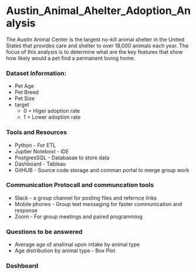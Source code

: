 # Austin_Animal_Ahelter_Adoption_Analysis

The Austin Animal Center is the largest no-kill animal shelter in the United States that provides care and shelter to over 18,000 animals each year. The focus of this analysis is to determine what are the key features that show how likely would a pet find a permanent loving home. 

### Dataset Information:
* Pet Age
* Pet Breed
* Pet Size
* target
  * 0 = Higer adoption rate
  * 1 = Lower adoption rate

### Tools and Resources
* Python - For ETL 
* Juptier Notebool - IDE 
* PostgresSQL - Databasae to store data
* Dashboard - Tableau
* GitHUB - Source code storage and comman portal to merge group work

### Communication Protocall and communcation tools
* Slack - a group channel for posting files and refernce links
* Mobile phones - Group text messaging for faster communication and response
* Zoom - For group meetings and paired programming

### Questions to be answered
* Average age of analimal upon intake by animal type
* Age distribution by animal type - Box Plot

### Dashboard

